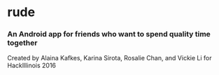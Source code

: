 # rude
### An Android app for friends who want to spend quality time together

Created by Alaina Kafkes, Karina Sirota, Rosalie Chan, and Vickie Li for HackIllinois 2016

